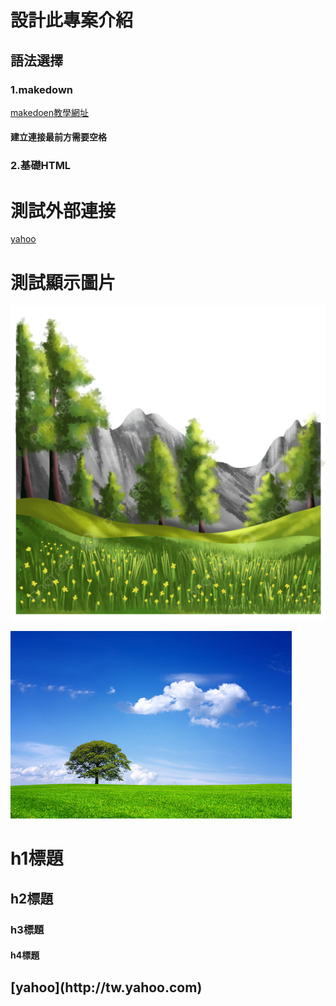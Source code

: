 # 設計此專案介紹

## 語法選擇
 
### 1.makedown

[makedoen教學網址](https://cnfox.github.io/2019/05/21/Makedown-language/)
 #### 建立連接最前方需要空格
### 2.基礎HTML
<h1> 測試外部連接 </h1>

[yahoo](http://tw.yahoo.com)

<h1> 測試顯示圖片 </h1>

 ![001.jpg](image/001.png)</a>

![101圖](image/300.jpg)</a>

<h1> h1標題 </h1>
<h2> h2標題 </h2>
<h3> h3標題 </h3>
<h4> h4標題 </h4>

<h2> [yahoo](http://tw.yahoo.com)</h2>






